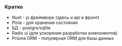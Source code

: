 ### Кратко
 - Nuxt - js фреймворк (здесь и api и фронт)
 - Pinia - для хранения состояния
 - БД - postgre/sqlite
 - Radix ui (для ускорения разработки компонентов)
 - Prisma ORM - популярная ORM для базы данных
